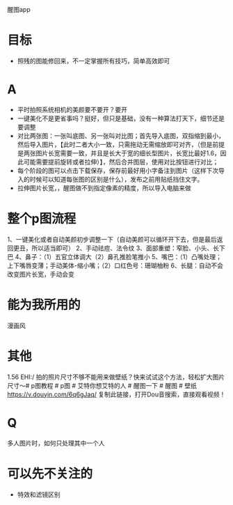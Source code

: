 醒图app

# 目标
- 照残的图能修回来，不一定掌握所有技巧，简单高效即可


# A
- 平时拍照系统相机的美颜要不要开？要开
- 一键美化不是更省事吗？挺好，但只是基础，没有一种算法打天下，细节还是要调整
- 对比两张图：一张叫底图、另一张叫对比图；首先导入底图，双指缩到最小，然后导入图片，【此时二者大小一致，只需拖动无需缩放即可对齐，（但是前提是两张图片长宽需要一致，并且是长大于宽的细长型图片，长宽比最好1.6，因此可能需要提前旋转或者拉伸）】，然后合并图层，使用对比按钮进行对比；
- 每个阶段的图可以点击下载保存，保存前最好用小字备注到图片（这样下次导入的时候可以知道每张图的区别是什么），发布之前用贴纸挡住文字。
- 拉伸图片长宽，，醒图做不到指定像素的精度，所以导入电脑来做


# 整个p图流程
1、一键美化或者自动美颜初步调整一下（自动美颜可以循环开下去，但是最后返回更丑，所以适当即可）
2、手动祛痘、法令纹
3、面部重塑：窄脸、小头、长下巴
4、鼻子：（1）五官立体调大（2）鼻孔推脸笔推小
5、嘴巴：（1）凸嘴处理；上下嘴唇变薄；手动美体-缩小嘴；（2）口红色号：珊瑚柚粉
6、长腿：自动不会改变图片长宽，手动会变
# 能为我所用的
漫画风

# 其他
1.56 EHI:/ 拍的照片尺寸不够不能用来做壁纸？快来试试这个方法，轻松扩大图片尺寸～# p图教程 # p图 # 艾特你想艾特的人 # 醒图一下 # 醒图 # 壁纸 https://v.douyin.com/6q6gJaq/ 复制此链接，打开Dou音搜索，直接观看视频！

# Q
多人图片时，如何只处理其中一个人

# 可以先不关注的
- 特效和滤镜区别